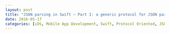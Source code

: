 ```yaml
---
layout: post
title: "JSON parsing in Swift — Part I: a generic protocol for JSON parsing"
date: 2016-05-17
categories: [iOS, Mobile App Development, Swift, Protocol Oriented, JSON, Parsing]
---
```


